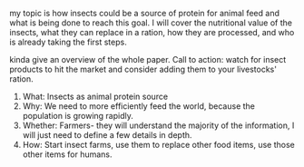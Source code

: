 
my topic is how insects could be a source of protein for animal feed and what is being done to reach this goal. I will cover the nutritional value of the insects, what they can replace in a ration, how they are processed, and who is already taking the first steps.


kinda give an overview of the whole paper.
  Call to action: watch for insect products to hit the market and consider adding them to your livestocks' ration.
  1. What: Insects as animal protein source
  2. Why: We need to more efficiently feed the world, because the population is growing rapidly.
  3. Whether: Farmers- they will understand the majority of the information, I will just need to define a few details in depth.
  4. How: Start insect farms, use them to replace other food items, use those other items for humans. 
